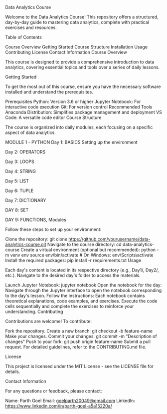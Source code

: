 Data Analytics Course

Welcome to the Data Analytics Course! This repository offers a structured, day-by-day guide to mastering data analytics, complete with practical exercises and resources.

Table of Contents

Course Overview
Getting Started
Course Structure
Installation
Usage
Contributing
License
Contact Information
Course Overview

This course is designed to provide a comprehensive introduction to data analytics, covering essential topics and tools over a series of daily lessons.

Getting Started

To get the most out of this course, ensure you have the necessary software installed and understand the prerequisites.

Prerequisites
Python: Version 3.6 or higher
Jupyter Notebook: For interactive code execution
Git: For version control
Recommended Tools
Anaconda Distribution: Simplifies package management and deployment
VS Code: A versatile code editor
Course Structure

The course is organized into daily modules, each focusing on a specific aspect of data analytics.

MODULE 1 - PYTHON
Day 1: BASICS 
Setting up the environment

Day 2: OPERATORS 

Day 3: LOOPS

Day 4: STRING

Day 5: LIST

Day 6: TUPLE

Day 7: DICTIONARY 

DAY 8: SET

DAY 9: FUNCTIONS, Modules


Follow these steps to set up your environment:

Clone the repository:
git clone https://github.com/yourusername/data-analytics-course.git
Navigate to the course directory:
cd data-analytics-course
Create a virtual environment (optional but recommended):
python -m venv env
source env/bin/activate  # On Windows: env\Scripts\activate
Install the required packages:
pip install -r requirements.txt
Usage

Each day's content is located in its respective directory (e.g., Day1/, Day2/, etc.). Navigate to the desired day's folder to access the materials.

Launch Jupyter Notebook:
jupyter notebook
Open the notebook for the day:
Navigate through the Jupyter interface to open the notebook corresponding to the day's lesson.
Follow the instructions:
Each notebook contains theoretical explanations, code examples, and exercises. Execute the code cells sequentially and complete the exercises to reinforce your understanding.
Contributing

Contributions are welcome! To contribute:

Fork the repository.
Create a new branch:
git checkout -b feature-name
Make your changes.
Commit your changes:
git commit -m "Description of changes"
Push to your fork:
git push origin feature-name
Submit a pull request.
For detailed guidelines, refer to the CONTRIBUTING.md file.

License

This project is licensed under the MIT License - see the LICENSE file for details.

Contact Information

For any questions or feedback, please contact:

Name: Parth Goel
Email: goelparth20049@gmail.com
LinkedIn: https://www.linkedin.com/in/parth-goel-a5a15220a/